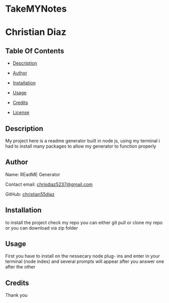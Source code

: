# TakeMYNotes
# Christian Diaz
  
## Table Of Contents
  
* [Description](#Description)
  
* [Author](#Author)
  
* [Installation](#Installation)
  
* [Usage](#Usage)
  
* [Credits](#Credits)
  
* [License](#License)
  
## Description
  
My project here is a readme generator built in node js, using my terminal i had to install many packages to allow my generator to function properly
  
## Author
  
Name: REadME Generator
  
Contact email: chrisdiaz5237@gmail.com
  
GitHub: [christian55diaz](https://github.com/christian55diaz) 

  
## Installation
  
to install the project check my repo you can either git pull or clone my repo or you can download via zip folder
  
## Usage
  
First you have to install on the nessecary node plug- ins and enter in your terminal (node index) and several prompts will appear after you answer one after the other
  
## Credits
  
Thank you
  
